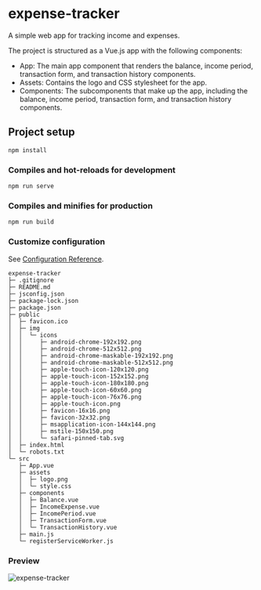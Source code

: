 # expense-tracker

A simple web app for tracking income and expenses.

The project is structured as a Vue.js app with the following components:

- App: The main app component that renders the balance, income period, transaction form, and transaction history components.
- Assets: Contains the logo and CSS stylesheet for the app.
- Components: The subcomponents that make up the app, including the balance, income period, transaction form, and transaction history components.

## Project setup
```
npm install
```

### Compiles and hot-reloads for development
```
npm run serve
```

### Compiles and minifies for production
```
npm run build
```

### Customize configuration
See [Configuration Reference](https://cli.vuejs.org/config/).

```
expense-tracker
├─ .gitignore
├─ README.md
├─ jsconfig.json
├─ package-lock.json
├─ package.json
├─ public
│  ├─ favicon.ico
│  ├─ img
│  │  └─ icons
│  │     ├─ android-chrome-192x192.png
│  │     ├─ android-chrome-512x512.png
│  │     ├─ android-chrome-maskable-192x192.png
│  │     ├─ android-chrome-maskable-512x512.png
│  │     ├─ apple-touch-icon-120x120.png
│  │     ├─ apple-touch-icon-152x152.png
│  │     ├─ apple-touch-icon-180x180.png
│  │     ├─ apple-touch-icon-60x60.png
│  │     ├─ apple-touch-icon-76x76.png
│  │     ├─ apple-touch-icon.png
│  │     ├─ favicon-16x16.png
│  │     ├─ favicon-32x32.png
│  │     ├─ msapplication-icon-144x144.png
│  │     ├─ mstile-150x150.png
│  │     └─ safari-pinned-tab.svg
│  ├─ index.html
│  └─ robots.txt
└─ src
   ├─ App.vue
   ├─ assets
   │  ├─ logo.png
   │  └─ style.css
   ├─ components
   │  ├─ Balance.vue
   │  ├─ IncomeExpense.vue
   │  ├─ IncomePeriod.vue
   │  ├─ TransactionForm.vue
   │  └─ TransactionHistory.vue
   ├─ main.js
   └─ registerServiceWorker.js

```

### Preview
![expense-tracker](https://github.com/farobarcha/expense-tracker/assets/19695563/2575268b-4ad9-4fe8-88c9-8c70eddb47f3)
